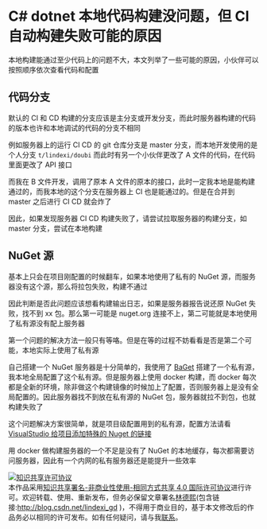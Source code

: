 # C# dotnet 本地代码构建没问题，但 CI 自动构建失败可能的原因

本地构建能通过至少代码上的问题不大，本文列举了一些可能的原因，小伙伴可以按照顺序依次查看代码和配置

<!--more-->
<!-- 发布 -->

## 代码分支

默认的 CI 和 CD 构建的分支应该是主分支或开发分支，而此时服务器构建的代码的版本也许和本地调试的代码的分支不相同

例如服务器上的运行 CI CD 的 git 仓库分支是 master 分支，而本地开发使用的是个人分支 `t/lindexi/doubi` 而此时有另一个小伙伴更改了 A 文件的代码，在代码里面更改了 API 接口

而我在 B 文件开发，调用了原本 A 文件的原本的接口，此时一定我本地是能构建通过的，而我本地的这个分支在服务器上 CI 也是能通过的。但是在合并到 master 之后进行 CI CD 就会炸了

因此，如果发现服务器 CI CD 构建失败了，请尝试拉取服务器的构建分支，如 master 分支，尝试在本地构建

## NuGet 源

基本上只会在项目刚配置的时候翻车，如果本地使用了私有的 NuGet 源，而服务器没有这个源，那么将拉包失败，构建不通过

因此判断是否此问题应该想看构建输出日志，如果是服务器报告说还原 NuGet 失败，找不到 xx 包。那么第一可能是 nuget.org 连接不上，第二可能就是本地使用了私有源没有配上服务器

第一个问题的解决方法一般只有等咯。但是在等的过程不妨看看是否是第二个可能，本地实际上使用了私有源

自己搭建一个 NuGet 服务器是十分简单的，我使用了 [BaGet](https://github.com/loic-sharma/BaGet) 搭建了一个私有源，我本地全局配置了这个私有源。但是服务器上使用 docker 构建，而 docker 每次都是全新的环境，除非做这个构建镜像的时候加上了配置，否则服务器上是没有全局配置的。因此服务器找不到放在私有源的 NuGet 包，服务器就拉不到包，也就构建失败了

这个问题解决方案很简单，就是项目级配置用到的私有源，配置方法请看 [VisualStudio 给项目添加特殊的 Nuget 的链接](https://blog.lindexi.com/post/VisualStudio-%E7%BB%99%E9%A1%B9%E7%9B%AE%E6%B7%BB%E5%8A%A0%E7%89%B9%E6%AE%8A%E7%9A%84-Nuget-%E7%9A%84%E9%93%BE%E6%8E%A5.html )

用 docker 做构建服务器的一个不足是没有了 NuGet 的本地缓存，每次都需要访问服务器，因此有一个内网的私有服务器还是能提升一些效率

<a rel="license" href="http://creativecommons.org/licenses/by-nc-sa/4.0/"><img alt="知识共享许可协议" style="border-width:0" src="https://licensebuttons.net/l/by-nc-sa/4.0/88x31.png" /></a><br />本作品采用<a rel="license" href="http://creativecommons.org/licenses/by-nc-sa/4.0/">知识共享署名-非商业性使用-相同方式共享 4.0 国际许可协议</a>进行许可。欢迎转载、使用、重新发布，但务必保留文章署名[林德熙](http://blog.csdn.net/lindexi_gd)(包含链接:http://blog.csdn.net/lindexi_gd )，不得用于商业目的，基于本文修改后的作品务必以相同的许可发布。如有任何疑问，请与我[联系](mailto:lindexi_gd@163.com)。  
